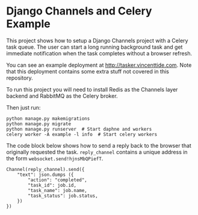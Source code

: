 # Django Channels and Celery Example

This project shows how to setup a Django Channels project with a Celery task queue. The user can start a long running background task and get immediate notification when the task completes without a browser refresh.

You can see an example deployment at <http://tasker.vincenttide.com>. Note that this deployment contains some extra stuff not covered in this repository.

To run this project you will need to install Redis as the Channels layer backend and RabbitMQ as the Celery broker.

Then just run:

```
python manage.py makemigrations
python manage.py migrate
python manage.py runserver  # Start daphne and workers
celery worker -A example -l info  # Start celery workers
```

The code block below shows how to send a reply back to the browser that originally requested the task. `reply_channel` contains a unique address in the form `websocket.send!hjnsMbQPiefT`.
```
Channel(reply_channel).send({
    "text": json.dumps ({
        "action": "completed",
        "task_id": job.id,
        "task_name": job.name,
        "task_status": job.status,
    })
})
```
